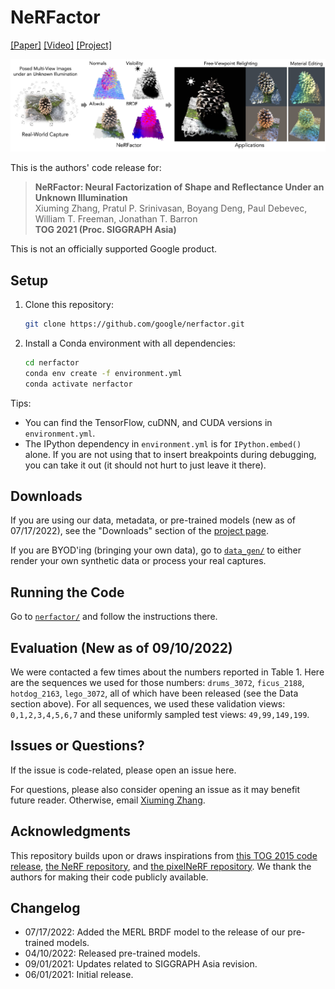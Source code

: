 # NeRFactor

[[Paper]](https://arxiv.org/pdf/2106.01970.pdf)
[[Video]](https://www.youtube.com/watch?v=UUVSPJlwhPg)
[[Project]](https://xiuming.info/projects/nerfactor/)

![teaser](assets/teaser.jpg)

This is the authors' code release for:
> **NeRFactor: Neural Factorization of Shape and Reflectance Under an Unknown Illumination**  
> Xiuming Zhang, Pratul P. Srinivasan, Boyang Deng, Paul Debevec, William T. Freeman, Jonathan T. Barron  
> **TOG 2021 (Proc. SIGGRAPH Asia)**

This is not an officially supported Google product.


## Setup

1. Clone this repository:
    ```bash
    git clone https://github.com/google/nerfactor.git
    ```

1. Install a Conda environment with all dependencies:
    ```bash
    cd nerfactor
    conda env create -f environment.yml
    conda activate nerfactor
    ```

Tips:
* You can find the TensorFlow, cuDNN, and CUDA versions in `environment.yml`.
* The IPython dependency in `environment.yml` is for `IPython.embed()` alone.
  If you are not using that to insert breakpoints during debugging, you can
  take it out (it should not hurt to just leave it there).


## Downloads

If you are using our data, metadata, or pre-trained models
(new as of 07/17/2022), see the "Downloads" section of the
[project page](https://xiuming.info/projects/nerfactor/).

If you are BYOD'ing (bringing your own data), go to [`data_gen/`](./data_gen) to
either render your own synthetic data or process your real captures.


## Running the Code

Go to [`nerfactor/`](./nerfactor) and follow the instructions there.


## Evaluation (New as of 09/10/2022)

We were contacted a few times about the numbers reported in Table 1.
Here are the sequences we used for those numbers:
`drums_3072`, `ficus_2188`, `hotdog_2163`, `lego_3072`, all of which have
been released (see the Data section above).
For all sequences, we used these validation views: `0,1,2,3,4,5,6,7`
and these uniformly sampled test views: `49,99,149,199`.


## Issues or Questions?

If the issue is code-related, please open an issue here.

For questions, please also consider opening an issue as it may benefit future
reader. Otherwise, email [Xiuming Zhang](https://xiuming.info).


## Acknowledgments

This repository builds upon or draws inspirations from
[this TOG 2015 code release](https://brdf.compute.dtu.dk/),
[the NeRF repository](https://github.com/bmild/nerf), and
[the pixelNeRF repository](https://github.com/sxyu/pixel-nerf).
We thank the authors for making their code publicly available.


## Changelog

* 07/17/2022: Added the MERL BRDF model to the release of our pre-trained models.
* 04/10/2022: Released pre-trained models.
* 09/01/2021: Updates related to SIGGRAPH Asia revision.
* 06/01/2021: Initial release.
